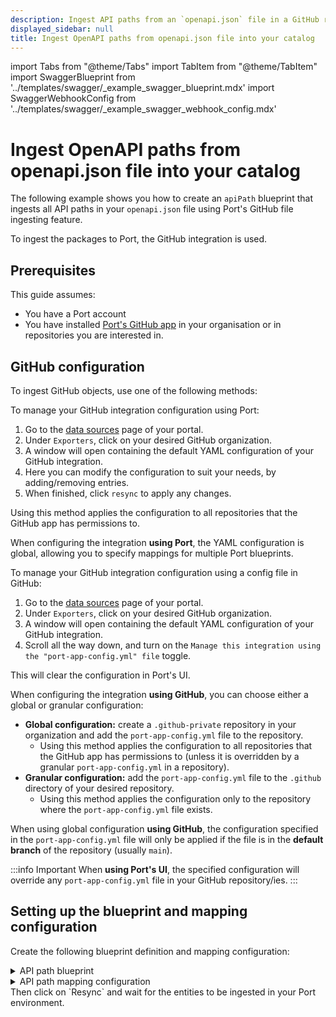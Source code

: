 ```yaml
---
description: Ingest API paths from an `openapi.json` file in a GitHub repository into Port
displayed_sidebar: null
title: Ingest OpenAPI paths from openapi.json file into your catalog
---
```


import Tabs from "@theme/Tabs"
import TabItem from "@theme/TabItem"
import SwaggerBlueprint from '../templates/swagger/_example_swagger_blueprint.mdx'
import SwaggerWebhookConfig from '../templates/swagger/_example_swagger_webhook_config.mdx'

# Ingest OpenAPI paths from openapi.json file into your catalog
The following example shows you how to create an `apiPath` blueprint that ingests all API paths in your `openapi.json` file using Port's GitHub file ingesting feature.

To ingest the packages to Port, the GitHub integration is used.


## Prerequisites
This guide assumes:
- You have a Port account
- You have installed [Port's GitHub app](/build-your-software-catalog/sync-data-to-catalog/git/github/#setup) in your organisation or in repositories you are interested in.

## GitHub configuration

To ingest GitHub objects, use one of the following methods:

<Tabs queryString="method">

<TabItem label="Using Port's UI" value="port">

To manage your GitHub integration configuration using Port:

1. Go to the [data sources](https://app.getport.io/settings/data-sources) page of your portal.
2. Under `Exporters`, click on your desired GitHub organization.
3. A window will open containing the default YAML configuration of your GitHub integration.
4. Here you can modify the configuration to suit your needs, by adding/removing entries.
5. When finished, click `resync` to apply any changes.

Using this method applies the configuration to all repositories that the GitHub app has permissions to.

When configuring the integration **using Port**, the YAML configuration is global, allowing you to specify mappings for multiple Port blueprints.

</TabItem>

<TabItem label="Using GitHub" value="github">

To manage your GitHub integration configuration using a config file in GitHub:

1. Go to the [data sources](https://app.getport.io/settings/data-sources) page of your portal.
2. Under `Exporters`, click on your desired GitHub organization.
3. A window will open containing the default YAML configuration of your GitHub integration.
4. Scroll all the way down, and turn on the `Manage this integration using the "port-app-config.yml" file` toggle.

This will clear the configuration in Port's UI.

When configuring the integration **using GitHub**, you can choose either a global or granular configuration:

- **Global configuration:** create a `.github-private` repository in your organization and add the `port-app-config.yml` file to the repository.
  - Using this method applies the configuration to all repositories that the GitHub app has permissions to (unless it is overridden by a granular `port-app-config.yml` in a repository).
- **Granular configuration:** add the `port-app-config.yml` file to the `.github` directory of your desired repository.
  - Using this method applies the configuration only to the repository where the `port-app-config.yml` file exists.

When using global configuration **using GitHub**, the configuration specified in the `port-app-config.yml` file will only be applied if the file is in the **default branch** of the repository (usually `main`).

</TabItem>

</Tabs>

:::info Important
When **using Port's UI**, the specified configuration will override any `port-app-config.yml` file in your GitHub repository/ies.
:::

## Setting up the blueprint and mapping configuration

Create the following blueprint definition and mapping configuration:

<details>
<summary>API path blueprint</summary>

```json showLineNumbers
{
  "identifier": "apiPath",
  "description": "This blueprint represents an OpenAPI path in our software catalog",
  "title": "API Paths",
  "icon": "Api",
  "schema": {
    "properties": {
      "method": {
        "type": "string",
        "title": "Method",
        "default": "get",
        "enum": ["get", "post", "delete", "put", "patch"],
        "enumColors": {
          "get": "yellow",
          "post": "green",
          "delete": "red",
          "put": "purple",
          "patch": "purple"
        }
      },
      "serverUrl": {
        "type": "string",
        "title": "Server URL",
        "format": "url"
      },
      "path": {
        "title": "Path",
        "type": "string"
      },
      "parameters": {
        "items": {
          "type": "object"
        },
        "title": "Parameters",
        "type": "array"
      },
      "requestBody": {
        "title": "Request Body",
        "type": "object"
      },
      "responses": {
        "title": "Responses",
        "type": "object"
      },
      "description": {
        "title": "Description",
        "type": "string"
      },
      "version": {
        "title": "Version",
        "type": "string"
      },
      "summary": {
        "title": "Summary",
        "type": "string"
      },
      "tags": {
        "title": "Tags",
        "type": "array",
        "items": {
          "type": "string"
        }
      }
    },
    "required": []
  },
  "mirrorProperties": {},
  "calculationProperties": {},
  "relations": {}
}
```

</details>

<details>
<summary>API path mapping configuration</summary>

```yaml showLineNumbers
resources:
  - kind: file
    selector:
      query: 'true'
      files:
        - path: '**/openapi.json' # or .yaml
    
    port:
      itemsToParse: >-
        .file.content | [[. as $root | .paths | to_entries[] as $entries |
        {version: $root.info.version, servers: $root.servers, title:
        $root.info.title, path: $entries.key, methods: ($entries.value |
        to_entries[] as $inner | {method: ($inner.key), rest: $inner.value,
        path: $entries.key})}][] | {id: (.title + "-" + .path +
        .methods.method), path, method: .methods.method, summary:
        .methods.rest.summary, description: .methods.rest.description,
        parameters: .methods.rest.parameters, requestBody:
        .methods.rest.requestBody, responses: .methods.rest.responses, tags:
        .methods.rest.tags, project: .title, version, serverUrl:
        .servers[0].url}]
      entity:
        mappings:
          identifier: '.item.id | sub("[^A-Za-z0-9@_.:/=-]"; "-"; "g")'
          title: .item.method + .item.path
          blueprint: '"apiPath"'
          properties:
            method: .item.method
            serverUrl: .item.serverUrl
            path: .item.path
            parameters: .item.parameters
            requestBody: .item.requestBody
            responses: .item.responses
            description: .item.description
            version: .item.version
            summary: .item.summary
            tags: .item.tags
          relations: {}
```

</details>
Then click on `Resync` and wait for the entities to be ingested in your Port environment.
